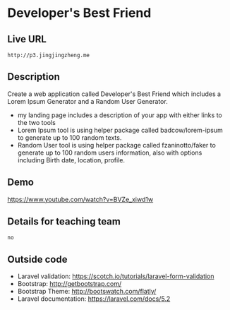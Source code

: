 # Developer's Best Friend

## Live URL
    http://p3.jingjingzheng.me

## Description
Create a web application called Developer's Best Friend which includes a Lorem Ipsum Generator and a Random User Generator.
* my landing page includes a description of your app with either links to the two tools     
* Lorem Ipsum tool is using helper package called badcow/lorem-ipsum to generate up to 100 random texts.      
* Random User tool is using helper package called fzaninotto/faker to generate up to 100 random users information, also with options including Birth date, location, profile.

## Demo
<https://www.youtube.com/watch?v=BVZe_xiwd1w>

## Details for teaching team
    no

## Outside code
* Laravel validation: https://scotch.io/tutorials/laravel-form-validation
* Bootstrap: http://getbootstrap.com/
* Bootstrap Theme: http://bootswatch.com/flatly/
* Laravel documentation: https://laravel.com/docs/5.2
